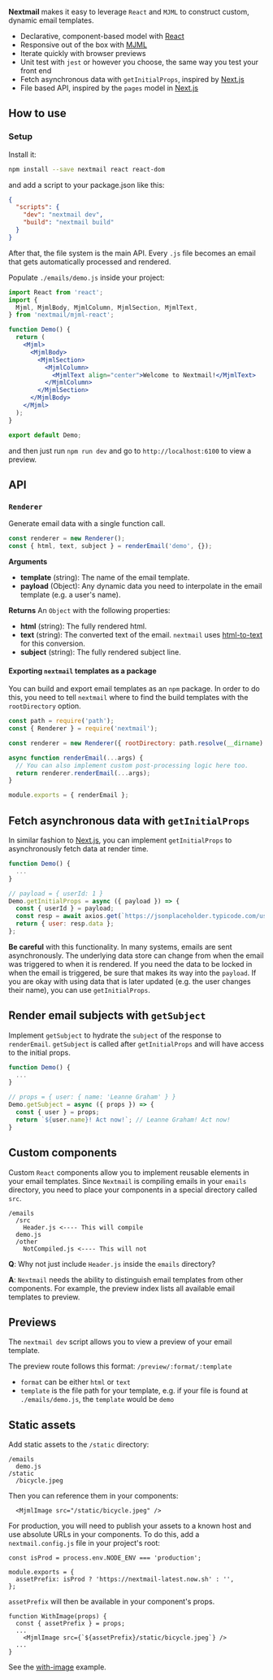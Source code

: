 **Nextmail** makes it easy to leverage `React` and `MJML` to construct custom, dynamic email templates.

- Declarative, component-based model with [React](https://reactjs.org/)
- Responsive out of the box with [MJML](https://mjml.io/)
- Iterate quickly with browser previews
- Unit test with `jest` or however you choose, the same way you test your front end
- Fetch asynchronous data with `getInitialProps`, inspired by [Next.js](https://nextjs.org/)
- File based API, inspired by the `pages` model in [Next.js](https://nextjs.org/)

## How to use

### Setup

Install it:

```bash
npm install --save nextmail react react-dom
```

and add a script to your package.json like this:

```json
{
  "scripts": {
    "dev": "nextmail dev",
    "build": "nextmail build"
  }
}
```

After that, the file system is the main API. Every `.js` file becomes an email that gets automatically processed and rendered.

Populate `./emails/demo.js` inside your project:

```jsx
import React from 'react';
import {
  Mjml, MjmlBody, MjmlColumn, MjmlSection, MjmlText,
} from 'nextmail/mjml-react';

function Demo() {
  return (
    <Mjml>
      <MjmlBody>
        <MjmlSection>
          <MjmlColumn>
            <MjmlText align="center">Welcome to Nextmail!</MjmlText>
          </MjmlColumn>
        </MjmlSection>
      </MjmlBody>
    </Mjml>
  );
}

export default Demo;
```

and then just run `npm run dev` and go to `http://localhost:6100` to view a preview.

## API

### `Renderer`

Generate email data with a single function call.
```javascript
const renderer = new Renderer();
const { html, text, subject } = renderEmail('demo', {});
```

**Arguments**
- **template** (string): The name of the email template.
- **payload** (Object): Any dynamic data you need to interpolate in the email template (e.g. a user's name).

**Returns**
An `Object` with the following properties:
- **html** (string): The fully rendered html.
- **text** (string): The converted text of the email. `nextmail` uses [html-to-text](https://www.npmjs.com/package/html-to-text) for this conversion.
- **subject** (string): The fully rendered subject line.

#### Exporting `nextmail` templates as a package

You can build and export email templates as an `npm` package. In order to do this, you need to tell `nextmail` where to find the build templates with the `rootDirectory` option.
```javascript
const path = require('path');
const { Renderer } = require('nextmail');

const renderer = new Renderer({ rootDirectory: path.resolve(__dirname) });

async function renderEmail(...args) {
  // You can also implement custom post-processing logic here too.
  return renderer.renderEmail(...args);
}

module.exports = { renderEmail };
```

## Fetch asynchronous data with `getInitialProps`

In similar fashion to [Next.js](https://nextjs.org), you can implement `getInitialProps` to asynchronously fetch data at render time.

```jsx
function Demo() {
  ...
}

// payload = { userId: 1 }
Demo.getInitialProps = async ({ payload }) => {
  const { userId } = payload;
  const resp = await axios.get(`https://jsonplaceholder.typicode.com/users/${userId}`);
  return { user: resp.data };
};
```

**Be careful** with this functionality. In many systems, emails are sent asynchronously. The underlying data store can change from when the email was triggered to when it is rendered. If you need the data to be locked in when the email is triggered, be sure that makes its way into the `payload`. If you are okay with using data that is later updated (e.g. the user changes their name), you can use `getInitialProps`.

## Render email subjects with `getSubject`

Implement `getSubject` to hydrate the `subject` of the response to `renderEmail`. `getSubject` is called after `getInitialProps` and will have access to the initial props.

```jsx
function Demo() {
  ...
}

// props = { user: { name: 'Leanne Graham' } }
Demo.getSubject = async ({ props }) => {
  const { user } = props;
  return `${user.name}! Act now!`; // Leanne Graham! Act now!
}
```

## Custom components

Custom `React` components allow you to implement reusable elements in your email templates. Since `Nextmail` is compiling emails in your `emails` directory, you need to place your components in a special directory called `src`.
```
/emails
  /src
    Header.js <---- This will compile
  demo.js
  /other
    NotCompiled.js <---- This will not
```

**Q**: Why not just include `Header.js` inside the `emails` directory?

**A**: `Nextmail` needs the ability to distinguish email templates from other components. For example, the preview index lists all available email templates to preview.

## Previews

The `nextmail dev` script allows you to view a preview of your email template.

The preview route follows this format: `/preview/:format/:template`
- `format` can be either `html` or `text`
- `template` is the file path for your template, e.g. if your file is found at `./emails/demo.js`, the `template` would be `demo`

## Static assets
Add static assets to the `/static` directory:
```
/emails
  demo.js
/static
  /bicycle.jpeg
```

Then you can reference them in your components:
```
  <MjmlImage src="/static/bicycle.jpeg" />
```

For production, you will need to publish your assets to a known host and use absolute URLs in your components. To do this, add a `nextmail.config.js` file in your project's root:
```
const isProd = process.env.NODE_ENV === 'production';

module.exports = {
  assetPrefix: isProd ? 'https://nextmail-latest.now.sh' : '',
};

```

`assetPrefix` will then be available in your component's props.
```
function WithImage(props) {
  const { assetPrefix } = props;
  ...
    <MjmlImage src={`${assetPrefix}/static/bicycle.jpeg`} />
  ...
}
```

See the [with-image](/examples/latest/emails.with-image) example.